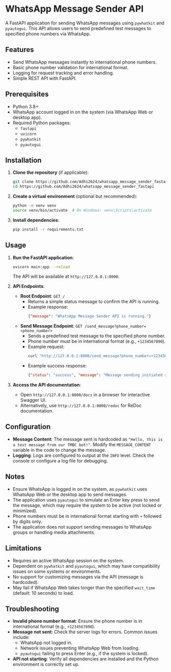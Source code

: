# WhatsApp Message Sender API

A FastAPI application for sending WhatsApp messages using `pywhatkit` and `pyautogui`. This API allows users to send predefined test messages to specified phone numbers via WhatsApp.

## Features
- Send WhatsApp messages instantly to international phone numbers.
- Basic phone number validation for international format.
- Logging for request tracking and error handling.
- Simple REST API with FastAPI.

## Prerequisites
- Python 3.8+
- WhatsApp account logged in on the system (via WhatsApp Web or desktop app).
- Required Python packages:
  - `fastapi`
  - `uvicorn`
  - `pywhatkit`
  - `pyautogui`

## Installation

1. **Clone the repository** (if applicable):
   ```bash
   git clone https://github.com/Adhi2624/whatsapp_message_sender_fastapi
   cd https://github.com/Adhi2624/whatsapp_message_sender_fastapi
   ```

2. **Create a virtual environment** (optional but recommended):
   ```bash
   python -m venv venv
   source venv/bin/activate  # On Windows: venv\Scripts\activate
   ```

3. **Install dependencies**:
   ```bash
   pip install -r requirements.txt
   ```

## Usage

1. **Run the FastAPI application**:
   ```bash
   uvicorn main:app --reload
   ```
   The API will be available at `http://127.0.0.1:8000`.

2. **API Endpoints**:
   - **Root Endpoint**: `GET /`
     - Returns a simple status message to confirm the API is running.
     - Example response:
       ```json
       {"message": "WhatsApp Message Sender API is running."}
       ```
   - **Send Message Endpoint**: `GET /send_message?phone_number=<phone_number>`
     - Sends a predefined test message to the specified phone number.
     - Phone number must be in international format (e.g., `+1234567890`).
     - Example request:
       ```bash
       curl "http://127.0.0.1:8000/send_message?phone_number=+1234567890"
       ```
     - Example success response:
       ```json
       {"status": "success", "message": "Message sending initiated successfully."}
       ```

3. **Access the API documentation**:
   - Open `http://127.0.0.1:8000/docs` in a browser for interactive Swagger UI.
   - Alternatively, use `http://127.0.0.1:8000/redoc` for ReDoc documentation.

## Configuration
- **Message Content**: The message sent is hardcoded as `"Hello, this is a test message from our TMBC bot!"`. Modify the `MESSAGE_CONTENT` variable in the code to change the message.
- **Logging**: Logs are configured to output at the `INFO` level. Check the console or configure a log file for debugging.

## Notes
- Ensure WhatsApp is logged in on the system, as `pywhatkit` uses WhatsApp Web or the desktop app to send messages.
- The application uses `pyautogui` to simulate an Enter key press to send the message, which may require the system to be active (not locked or minimized).
- Phone numbers must be in international format starting with `+` followed by digits only.
- The application does not support sending messages to WhatsApp groups or handling media attachments.

## Limitations
- Requires an active WhatsApp session on the system.
- Dependent on `pywhatkit` and `pyautogui`, which may have compatibility issues on some systems or environments.
- No support for customizing messages via the API (message is hardcoded).
- May fail if WhatsApp Web takes longer than the specified `wait_time` (default: 10 seconds) to load.

## Troubleshooting
- **Invalid phone number format**: Ensure the phone number is in international format (e.g., `+1234567890`).
- **Message not sent**: Check the server logs for errors. Common issues include:
  - WhatsApp not logged in.
  - Network issues preventing WhatsApp Web from loading.
  - `pyautogui` failing to press Enter (e.g., if the system is locked).
- **API not starting**: Verify all dependencies are installed and the Python environment is correctly set up.
